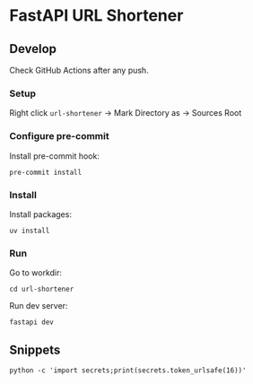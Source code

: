 # FastAPI URL Shortener

## Develop

Check GitHub Actions after any push.


### Setup

Right click `url-shortener` -> Mark Directory as -> Sources Root

### Configure pre-commit

Install pre-commit hook:
```shell
pre-commit install
```

### Install

Install packages:
```shell
uv install
```

### Run

Go to workdir:
```shell
cd url-shortener
```

Run dev server:
```shell
fastapi dev
```

## Snippets

```shell
python -c 'import secrets;print(secrets.token_urlsafe(16))'
```
